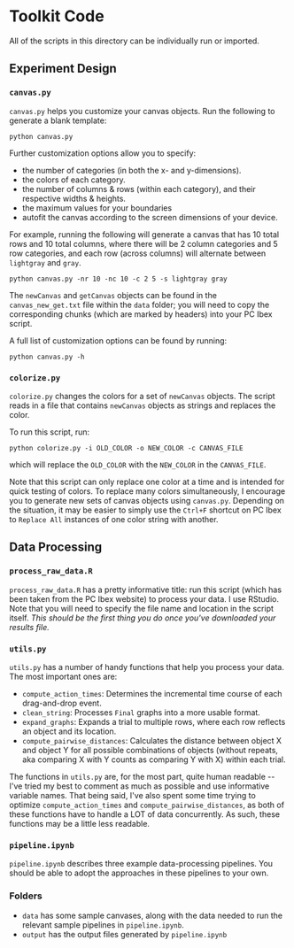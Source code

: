 # **Toolkit Code**
All of the scripts in this directory can be individually run or imported. 

## **Experiment Design**
### `canvas.py` 
`canvas.py` helps you customize your canvas objects. Run the following to generate a blank template:

```
python canvas.py
```

Further customization options allow you to specify:
- the number of categories (in both the x- and y-dimensions).
- the colors of each category.
- the number of columns & rows (within each category), and their respective widths & heights.
- the maximum values for your boundaries 
- autofit the canvas according to the screen dimensions of your device. 

For example, running the following will generate a canvas that has 10 total rows and 10 total columns, where there will be 2 column categories and 5 row categories, and each row (across columns) will alternate between `lightgray` and `gray`.  

```
python canvas.py -nr 10 -nc 10 -c 2 5 -s lightgray gray
```
The `newCanvas` and `getCanvas` objects can be found in the `canvas_new_get.txt` file within the `data` folder; you will need to copy the corresponding chunks (which are marked by headers) into your PC Ibex script.  

A full list of customization options can be found by running:

```
python canvas.py -h
```

### `colorize.py`
`colorize.py` changes the colors for a set of `newCanvas` objects. The script reads in a file that contains `newCanvas` objects as strings and replaces the color. 

To run this script, run:

```
python colorize.py -i OLD_COLOR -o NEW_COLOR -c CANVAS_FILE
```

which will replace the `OLD_COLOR` with the `NEW_COLOR` in the `CANVAS_FILE`.

Note that this script can only replace one color at a time and is intended for quick testing of colors. To replace many colors simultaneously, I encourage you to generate new sets of canvas objects using `canvas.py`. Depending on the situation, it may be easier to simply use the `Ctrl+F` shortcut on PC Ibex to `Replace All` instances of one color string with another. 

## **Data Processing**
### `process_raw_data.R`
`process_raw_data.R` has a pretty informative title: run this script (which has been taken from the PC Ibex website) to process your data. I use RStudio. Note that you will need to specify the file name and location in the script itself. *This should be the first thing you do once you've downloaded your results file.* 

### `utils.py`
`utils.py` has a number of handy functions that help you process your data. The most important ones are:
- `compute_action_times`: Determines the incremental time course of each drag-and-drop event.
- `clean_string`: Processes `Final` graphs into a more usable format.
- `expand_graphs`: Expands a trial to multiple rows, where each row reflects an object and its location.
- `compute_pairwise_distances`: Calculates the distance between object X and object Y for all possible combinations of objects (without repeats, aka comparing X with Y counts as comparing Y with X) within each trial. 

The functions in `utils.py` are, for the most part, quite human readable -- I've tried my best to comment as much as possible and use informative variable names. That being said, I've also spent some time trying to optimize `compute_action_times` and `compute_pairwise_distances`, as both of these functions have to handle a LOT of data concurrently. As such, these functions may be a little less readable. 

### `pipeline.ipynb`
`pipeline.ipynb` describes three example data-processing pipelines. You should be able to adopt the approaches in these pipelines to your own. 

### Folders 
- `data` has some sample canvases, along with the data needed to run the relevant sample pipelines in `pipeline.ipynb`. 
- `output` has the output files generated by `pipeline.ipynb`
